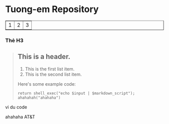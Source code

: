 # Tuong-em Repository #

<table border="1">
    <tr>
        <td align="left">1</td>
		<td align="center">2</td>
		<td align="right">3</td>
    </tr>
</table>


### Thẻ H3 ######


> ## This is a header.
> 
> 1.   This is the first list item.
> 2.   This is the second list item.
> 
> Here's some example code:
> 
>     return shell_exec("echo $input | $markdown_script");
>	  ahahahah("ahahaha")

  vi du code

ahahaha AT&amp;T